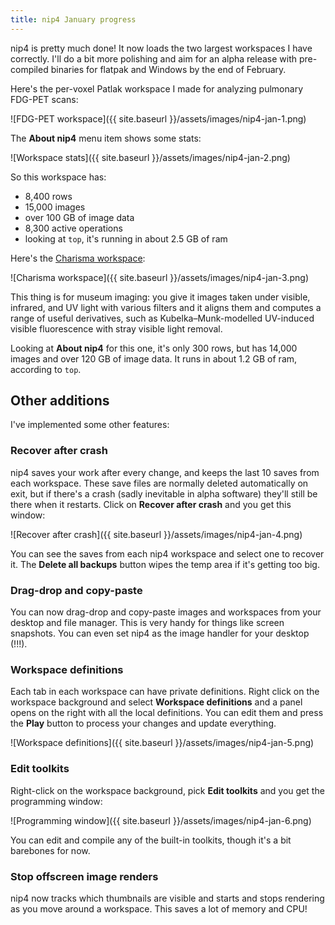 ```yaml
---
title: nip4 January progress
---
```


nip4 is pretty much done! It now loads the two largest workspaces I have
correctly. I'll do a bit more polishing and aim for an alpha release with
pre-compiled binaries for flatpak and Windows by the end of February.

Here's the per-voxel Patlak workspace I made for analyzing pulmonary FDG-PET
scans:

![FDG-PET workspace]({{ site.baseurl }}/assets/images/nip4-jan-1.png)

The **About nip4** menu item shows some stats:

![Workspace stats]({{ site.baseurl }}/assets/images/nip4-jan-2.png)

So this workspace has:

- 8,400 rows
- 15,000 images
- over 100 GB of image data
- 8,300 active operations
- looking at `top`, it's running in about 2.5 GB of ram

Here's the [Charisma
workspace](https://www.academia.edu/7276130/J_Dyer_G_Verri_and_J_Cupitt_Multispectral_Imaging_in_Reflectance_and_Photo_induced_Luminescence_modes_a_User_Manual_European_CHARISMA_Project):

![Charisma workspace]({{ site.baseurl }}/assets/images/nip4-jan-3.png)

This thing is for museum imaging: you give it images taken under visible,
infrared, and UV light with various filters and it aligns them and computes
a range of useful derivatives, such as Kubelka–Munk-modelled UV-induced
visible fluorescence with stray visible light removal.

Looking at **About nip4** for this one, it's only 300 rows, but has
14,000 images and over 120 GB of image data. It runs in about 1.2 GB of ram,
according to `top`.

## Other additions

I've implemented some other features:

### Recover after crash

nip4 saves your work after every change, and keeps the last 10 saves from
each workspace. These save files are normally deleted automatically on exit,
but if there's a crash (sadly inevitable in alpha software) they'll still
be there when it restarts. Click on **Recover after crash** and you get
this window:

![Recover after crash]({{ site.baseurl }}/assets/images/nip4-jan-4.png)

You can see the saves from each nip4 workspace and select one to recover it.
The **Delete all backups** button wipes the temp area if it's getting too big.

### Drag-drop and copy-paste

You can now drag-drop and copy-paste images and workspaces from your desktop
and file manager. This is very handy for things like screen snapshots. You can
even set nip4 as the image handler for your desktop (!!!).

### Workspace definitions

Each tab in each workspace can have private definitions. Right click on the
workspace background and select **Workspace definitions** and a panel opens on
the right with all the local definitions. You can edit them and press the
**Play** button to process your changes and update everything.

![Workspace definitions]({{ site.baseurl }}/assets/images/nip4-jan-5.png)

### Edit toolkits

Right-click on the workspace background, pick **Edit toolkits** and you get
the programming window:

![Programming window]({{ site.baseurl }}/assets/images/nip4-jan-6.png)

You can edit and compile any of the built-in toolkits, though it's a bit
barebones for now. 

### Stop offscreen image renders

nip4 now tracks which thumbnails are visible and starts and stops rendering as
you move around a workspace. This saves a lot of memory and CPU!
